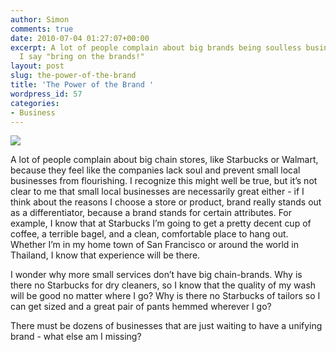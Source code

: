 ```yaml
---
author: Simon
comments: true
date: 2010-07-04 01:27:07+00:00
excerpt: A lot of people complain about big brands being soulless businesses - but
  I say "bring on the brands!"
layout: post
slug: the-power-of-the-brand
title: 'The Power of the Brand '
wordpress_id: 57
categories:
- Business
---
```


![](http://www.liquidrhymes.com/wp-content/uploads/2010/07/starbucks_escher-757783.jpg)

A lot of people complain about big chain stores, like Starbucks or Walmart, because they feel like the companies lack soul and prevent small local businesses from flourishing. I recognize this might well be true, but it’s not clear to me that small local businesses are necessarily great either - if I think about the reasons I choose a store or product, brand really stands out as a differentiator, because a brand stands for certain attributes. For example, I know that at Starbucks I’m going to get a pretty decent cup of coffee, a terrible bagel, and a clean, comfortable place to hang out. Whether I’m in my home town of San Francisco or around the world in Thailand, I know that experience will be there.

I wonder why more small services don’t have big chain-brands. Why is there no Starbucks for dry cleaners, so I know that the quality of my wash will be good no matter where I go? Why is there no Starbucks of tailors so I can get sized and a great pair of pants hemmed wherever I go? 

There must be dozens of businesses that are just waiting to have a unifying brand - what else am I missing? 

